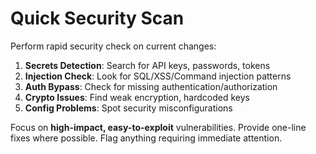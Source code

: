 # Quick Security Scan

Perform rapid security check on current changes:

1. **Secrets Detection**: Search for API keys, passwords, tokens
2. **Injection Check**: Look for SQL/XSS/Command injection patterns
3. **Auth Bypass**: Check for missing authentication/authorization
4. **Crypto Issues**: Find weak encryption, hardcoded keys
5. **Config Problems**: Spot security misconfigurations

Focus on **high-impact, easy-to-exploit** vulnerabilities.
Provide one-line fixes where possible.
Flag anything requiring immediate attention.
